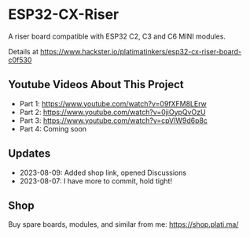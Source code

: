 # ESP32-CX-Riser
A riser board compatible with ESP32 C2, C3 and C6 MINI modules.

Details at https://www.hackster.io/platimatinkers/esp32-cx-riser-board-c0f530 

## Youtube Videos About This Project
 - Part 1: https://www.youtube.com/watch?v=09fXFM8LErw
 - Part 2: https://www.youtube.com/watch?v=0jiOypQvOzU
 - Part 3: https://www.youtube.com/watch?v=cpVlW9d6p8c
 - Part 4: Coming soon

## Updates
* 2023-08-09: Added shop link, opened Discussions
* 2023-08-07: I have more to commit, hold tight! 

## Shop
Buy spare boards, modules, and similar from me: https://shop.plati.ma/
